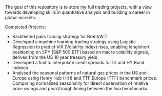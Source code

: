 The goal of this repository is to store my full trading projects, with a view towards developing skills in quantiative analysis and building a career in global markets:

Completed Projects:
- Backtested pairs trading strategy for Brent/WTI
- Developed a machine learning trading strategy using Logistic Regression to predict VIX (Volatility Index) rises, enabling long/short positioning on SPY (S&P 500 ETF) based on macro volatility signals, derived from the US 10 year treasury yield.
- Developed a tool to interpolate credit spreads for IG and HY Bond Indexes
- Analysed the seasonal patterns of natural gas prices in the US and Europe using Henry Hub (HH) and TTF Europe (TTF) benchmark prices. Comparing normalized seasonality for direct observation of relative price swings and peak/trough timing between the two benchmarks.
  
